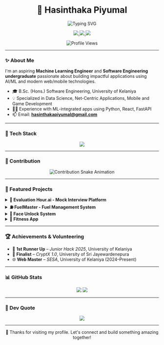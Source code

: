 <h1 align="center">🚀 Hasinthaka Piyumal</h1>

<p align="center">
  <img src="https://readme-typing-svg.herokuapp.com?font=Fira+Code&size=24&pause=1000&color=36BCF7&center=true&vCenter=true&width=435&lines=Machine+Learning+Enthusiast;Full-Stack+Developer;Software+Engineering+Student;Problem+Solver" alt="Typing SVG" />
</p>

<p align="center">
  <a href="https://github.com/HasinthakaPiyumal" target="_blank">
    <img src="https://img.shields.io/badge/GitHub-Profile-black?style=for-the-badge&logo=github" />
  </a>
  <a href="https://linkedin.com/in/hasinthaka-piyumal" target="_blank">
    <img src="https://img.shields.io/badge/LinkedIn-Connect-blue?style=for-the-badge&logo=linkedin" />
  </a>
  <a href="http://www.hasinthaka.com" target="_blank">
    <img src="https://img.shields.io/badge/Website-Visit-4A90E2?style=for-the-badge&logo=About.me&logoColor=white" />
  </a>
</p>


<p align="center">
  <img src="https://komarev.com/ghpvc/?username=HasinthakaPiyumal&label=Profile+Views&color=0e75b6&style=flat-square" alt="Profile Views" />
</p>

---

### ✨ About Me

I'm an aspiring **Machine Learning Engineer** and **Software Engineering undergraduate** passionate about building impactful applications using AI/ML and modern web/mobile technologies.

- 🎓 B.Sc. (Hons.) Software Engineering, University of Kelaniya
- 💡 Specialized in Data Science, Net-Centric Applications, Mobile and Game Development  
- 👨‍💻 Experience with ML-integrated apps using Python, React, FastAPI  
- 📫 Email: **hasinthakapiyumal@gmail.com**

---

### 🚀 Tech Stack

<p align="center">
  <img src="https://skillicons.dev/icons?i=py,js,ts,java,kotlin,dart,sql,tensorflow,react,flutter,flask,fastapi,nodejs,nextjs,spring,docker,azure,mongodb,firebase,git" />
</p>

---
### 🐍 Contribution

<p align="center">
  <img src="https://raw.githubusercontent.com/HasinthakaPiyumal/snk/refs/heads/manual-run-output/only-svg/github-contribution-grid-snake.svg" alt="Contribution Snake Animation" />
</p>

---

### 📂 Featured Projects

<details>
<summary><strong>🤖 Evaluation Hour.ai - Mock Interview Platform</strong></summary>
<ul>
  <li>React, Tailwind, FastAPI, LangChain, Pinecone & MongoDB</li>
  <li>Voice chat, semantic search, personalized LLM feedback</li>
</ul>
</details>

<details>
<summary><strong>⛽ FuelMaster - Fuel Management System</strong></summary>
<ul>
  <li>Spring Boot, PostgreSQL, Flutter, React</li>
  <li>Vehicle quota via QR, pumper apps, OTP auth</li>
</ul>
</details>

<details>
<summary><strong>🚪 Face Unlock System</strong></summary>
<ul>
  <li>Flutter + TensorFlow Lite face recognition</li>
  <li>Fallback QR verification and auto-register</li>
</ul>
</details>

<details>
<summary><strong>💪 Fitness App</strong></summary>
<ul>
  <li>Flutter, Firebase, ZegoCloud, subscriptions</li>
  <li>Workout tracking, trainer calls, smartwatch sync</li>
</ul>
</details>

---

### 🏆 Achievements & Volunteering

- 🥇 **1st Runner Up** – *Junior Hack 2025*, University of Kelaniya  
- 🏅 **Finalist** – *CryptX 1.0*, University of Sri Jayewardenepura  
- 🌐 **Web Master** – *SESA*, University of Kelaniya (2024–Present)

---

### 📊 GitHub Stats

<p align="center">
  <img src="https://github-readme-stats.vercel.app/api?username=HasinthakaPiyumal&show_icons=true&theme=radical&hide_border=true&rank_icon=github" />
  <img src="https://github-readme-streak-stats.herokuapp.com/?user=HasinthakaPiyumal&theme=radical&hide_border=true" />
</p>

---

### 🧠 Dev Quote

<p align="center">
  <img src="https://quotes-github-readme.vercel.app/api?type=horizontal&theme=dark" />
</p>

---

<p align="center">
  🌟 Thanks for visiting my profile. Let's connect and build something amazing together!
</p>
